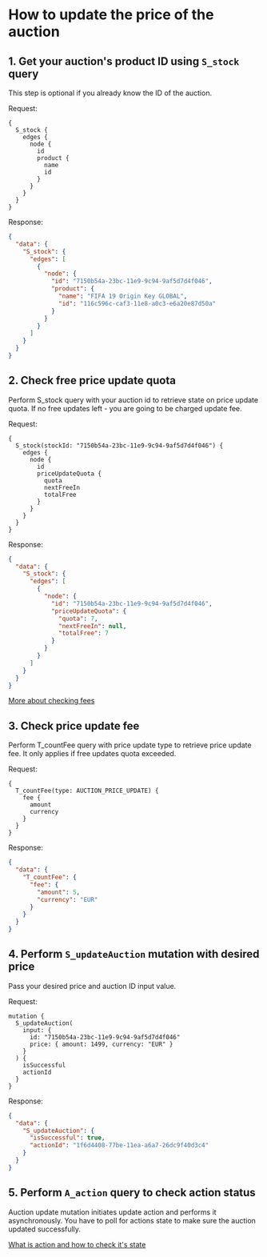 # How to update the price of the auction

## 1. Get your auction's product ID using `S_stock` query

This step is optional if you already know the ID of the auction.

Request:
```
{
  S_stock {
    edges {
      node {
        id
        product {
          name
          id
        }
      }
    }
  }
}
```

Response:
```json
{
  "data": {
    "S_stock": {
      "edges": [
        {
          "node": {
            "id": "7150b54a-23bc-11e9-9c94-9af5d7d4f046",
            "product": {
              "name": "FIFA 19 Origin Key GLOBAL",
              "id": "116c596c-caf3-11e8-a0c3-e6a20e87d50a"
            }
          }
        }
      ]
    }
  }
}
```

## 2. Check free price update quota

Perform S_stock query with your auction id to retrieve state on price update quota. If no free updates left - you are going to be charged update fee.

Request:
```
{
  S_stock(stockId: "7150b54a-23bc-11e9-9c94-9af5d7d4f046") {
    edges {
      node {
        id
        priceUpdateQuota {
          quota
          nextFreeIn
          totalFree
        }
      }
    }
  }
}
```

Response:
```json
{
  "data": {
    "S_stock": {
      "edges": [
        {
          "node": {
            "id": "7150b54a-23bc-11e9-9c94-9af5d7d4f046",
            "priceUpdateQuota": {
              "quota": 7,
              "nextFreeIn": null,
              "totalFree": 7
            }
          }
        }
      ]
    }
  }
}
```
[More about checking fees](checking-fee.md)


## 3. Check price update fee

Perform T_countFee query with price update type to retrieve price update fee. It only applies if free updates quota exceeded.

Request:
```
{
  T_countFee(type: AUCTION_PRICE_UPDATE) {
    fee {
      amount
      currency
    }
  }
}
```

Response:
```json
{
  "data": {
    "T_countFee": {
      "fee": {
        "amount": 5,
        "currency": "EUR"
      }
    }
  }
}
```

## 4. Perform `S_updateAuction` mutation with desired price

Pass your desired price and auction ID input value.

Request:
```
mutation {
  S_updateAuction(
    input: {
      id: "7150b54a-23bc-11e9-9c94-9af5d7d4f046"
      price: { amount: 1499, currency: "EUR" }
    }
  ) {
    isSuccessful
    actionId
  }
}
```

Response:
```json
{
  "data": {
    "S_updateAuction": {
      "isSuccessful": true,
      "actionId": "1f6d4408-77be-11ea-a6a7-26dc9f40d3c4"
    }
  }
}
```

## 5. Perform `A_action` query to check action status

Auction update mutation initiates update action and performs it asynchronously.
You have to poll for actions state to make sure the auction updated successfully. 

[What is action and how to check it's state](check-action-status.md)
